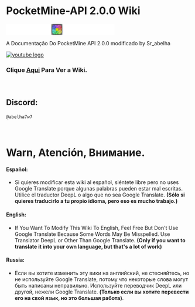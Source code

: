 # PocketMine-API 2.0.0 Wiki

<img align='center' src="https://raw.githubusercontent.com/pmmp/PocketMine-MP/stable/.github/readme/pocketmine-dark-rgb.gif" alt="languages graph" height="30" />
</div>

A Documentação Do PocketMine API 2.0.0 modificado by Sr_abelha

<div align="left">
  <a href="https://youtube.com/@abelha7w7" target="_blank">
    <img src="https://img.shields.io/static/v1?message=Canal do Youtube De Sr abelha&logo=youtube&label=&color=FF0000&logoColor=white&labelColor=style=flat&logo=youtube" height="22" alt="youtube logo"  />
  </a>
</div>

### Clique [Aqui](https://github.com/gusta7w7/PocketMine-API-2.0.0-Wiki/wiki) Para Ver a Wiki.

   ㅤㅤㅤ

## Discord:

`@abelha7w7`

ㅤㅤㅤㅤㅤㅤㅤ

Warn, Atención, Внимание.
===

#### Español:

* Si quieres modificar esta wiki al español, siéntete libre pero no uses Google Translate porque algunas palabras pueden estar mal escritas. Utilice el traductor DeepL o algo que no sea Google Translate. **(Sólo si quieres traducirlo a tu propio idioma, pero eso es mucho trabajo.)**

#### English:

* If You Want To Modify This Wiki To English, Feel Free But Don't Use Google Translate Because Some Words May Be Misspelled. Use Translator DeepL or Other Than Google Translate. **(Only if you want to translate it into your own language, but that's a lot of work)**

#### Russia:

* Если вы хотите изменить эту вики на английский, не стесняйтесь, но не используйте Google Translate, потому что некоторые слова могут быть написаны неправильно. Используйте переводчик DeepL или другой, нежели Google Translate. **(Только если вы хотите перевести его на свой язык, но это большая работа)**.
